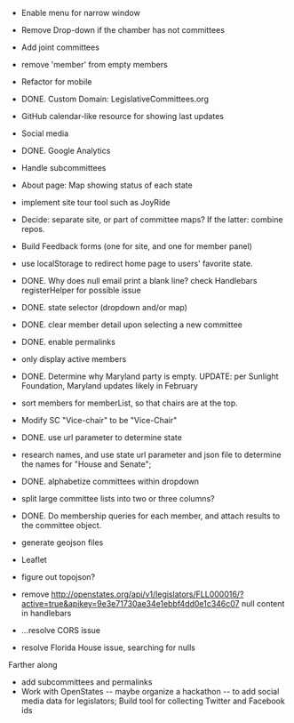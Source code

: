 - Enable menu for narrow window
- Remove Drop-down if the chamber has not committees
- Add joint committees
- remove 'member' from empty members
- Refactor for mobile
- DONE. Custom Domain: LegislativeCommittees.org
- GitHub calendar-like resource for showing last updates
- Social media
- DONE. Google Analytics
- Handle subcommittees
- About page: Map showing status of each state
- implement site tour tool such as JoyRide
- Decide: separate site, or part of committee maps? If the latter: combine repos.
- Build Feedback forms (one for site, and one for member panel)
- use localStorage to redirect home page to users' favorite state.
- DONE. Why does null email print a blank line? check Handlebars registerHelper for possible issue
- DONE. state selector (dropdown and/or map)
- DONE. clear member detail upon selecting a new committee
- DONE. enable permalinks
- only display active members
- DONE. Determine why Maryland party is empty. UPDATE: per Sunlight Foundation, Maryland updates likely in February
- sort members for memberList, so that chairs are at the top.
- Modify SC "Vice-chair" to be "Vice-Chair"
- DONE. use url parameter to determine state
- research names, and use state url parameter and json file to determine the names for "House and Senate";
- DONE. alphabetize committees within dropdown
- split large committee lists into two or three columns?
- DONE. Do membership queries for each member, and attach results to the committee object.
- generate geojson files
- Leaflet
- figure out topojson?

- remove http://openstates.org/api/v1/legislators/FLL000016/?active=true&apikey=9e3e71730ae34e1ebbf4dd0e1c346c07 null
 content in handlebars
- ...resolve CORS issue
- resolve Florida House issue, searching for nulls

Farther along
- add subcommittees and permalinks
- Work with OpenStates -- maybe organize a hackathon -- to add social media data for legislators; Build tool for collecting Twitter and Facebook ids
